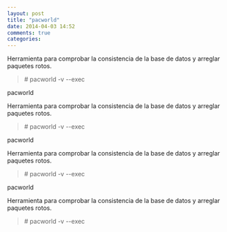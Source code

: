 ```yaml
---
layout: post
title: "pacworld"
date: 2014-04-03 14:52
comments: true
categories: 
---
```

Herramienta para comprobar la consistencia de la base de datos y arreglar paquetes rotos.

>\# pacworld -v --exec

pacworld

Herramienta para comprobar la consistencia de la base de datos y arreglar paquetes rotos.

>\# pacworld -v --exec

pacworld

Herramienta para comprobar la consistencia de la base de datos y arreglar paquetes rotos.

>\# pacworld -v --exec

pacworld

Herramienta para comprobar la consistencia de la base de datos y arreglar paquetes rotos.

>\# pacworld -v --exec


